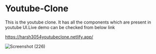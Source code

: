 # Youtube-Clone

This is the youtube clone.
It has all the components which are present in youtube UI.Live demo can be checked from below link

https://harsh3054youtubeclone.netlify.app/

![Screenshot (226)](https://github.com/Harsh3054/Youtube-Clone/assets/129618573/b57ab8b3-0d60-4b46-bbe6-9624d350ad37)


